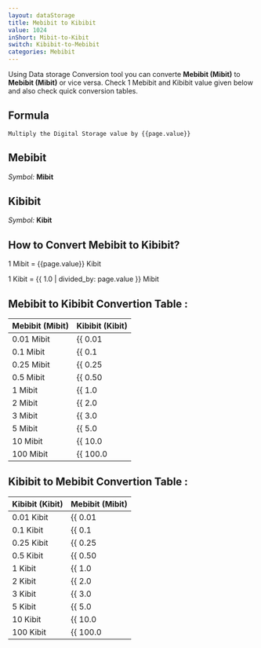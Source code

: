 ```yaml
---
layout: dataStorage
title: Mebibit to Kibibit
value: 1024
inShort: Mibit-to-Kibit
switch: Kibibit-to-Mebibit
categories: Mebibit
---
```


Using Data storage Conversion tool you can converte **Mebibit (Mibit)** to **Mebibit (Mibit)** or vice versa. Check 1 Mebibit and Kibibit value given below and also check quick conversion tables.

## Formula
`Multiply the Digital Storage value by {{page.value}}`

## Mebibit
*Symbol:* **Mibit**

## Kibibit
*Symbol:* **Kibit**

## How to Convert Mebibit to Kibibit?

1 Mibit = {{page.value}} Kibit

1 Kibit = {{ 1.0 | divided_by: page.value }} Mibit


## Mebibit to Kibibit Convertion Table :

| Mebibit (Mibit) | Kibibit (Kibit) |
| ---- | ---- |
| 0.01 Mibit | {{ 0.01 | times: page.value }} Kibit |
| 0.1 Mibit | {{ 0.1 | times: page.value }} Kibit |
| 0.25 Mibit | {{ 0.25 | times: page.value }} Kibit |
| 0.5 Mibit | {{ 0.50 | times: page.value }} Kibit |
| 1 Mibit | {{ 1.0 | times: page.value }} Kibit |
| 2 Mibit | {{ 2.0 | times: page.value }} Kibit |
| 3 Mibit | {{ 3.0 | times: page.value }} Kibit |
| 5 Mibit | {{ 5.0 | times: page.value }} Kibit |
| 10 Mibit | {{ 10.0 | times: page.value }} Kibit |
| 100 Mibit | {{ 100.0 | times: page.value }} Kibit |

## Kibibit to Mebibit Convertion Table :

| Kibibit (Kibit) | Mebibit (Mibit) |
| ---- | ---- |
| 0.01 Kibit | {{ 0.01 | divided_by: page.value }} Mibit |
| 0.1 Kibit | {{ 0.1 | divided_by: page.value }} Mibit |
| 0.25 Kibit | {{ 0.25 | divided_by: page.value }} Mibit |
| 0.5 Kibit | {{ 0.50 | divided_by: page.value }} Mibit |
| 1 Kibit | {{ 1.0 | divided_by: page.value }} Mibit |
| 2 Kibit | {{ 2.0 | divided_by: page.value }} Mibit |
| 3 Kibit | {{ 3.0 | divided_by: page.value }} Mibit |
| 5 Kibit | {{ 5.0 | divided_by: page.value }} Mibit |
| 10 Kibit | {{ 10.0 | divided_by: page.value }} Mibit |
| 100 Kibit | {{ 100.0 | divided_by: page.value }} Mibit |


<script>
document.getElementById('selectInput')[7].selected = true
document.getElementById('selectOutput')[3].selected = true
</script>
